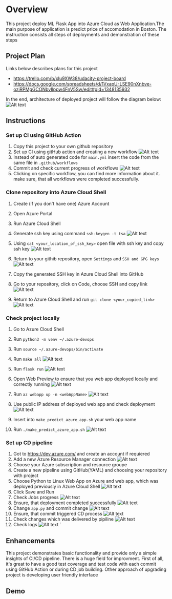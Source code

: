 # Overview

This project deploy ML Flask App into Azure Cloud as Web Application.The main purpose of application is predict price of accomodation in Boston. The instruction consists all steps of deployments and demonstration of these steps
## Project Plan
Links below describes plans for this project

* https://trello.com/b/xIu9XW38/udacity-project-board
* https://docs.google.com/spreadsheets/d/1VxapU-LSE90nXnbve-oziRPMgGCONbyIlppw4FnV5Sw/edit#gid=1348135932

In the end, architecture of deployed project will follow the diagram below:
![Alt text](/screenshots/cd-diagram.png?raw=true "Title")

## Instructions
### Set up CI using GitHub Action
1. Copy this project to your own github repository 
2. Set up CI using gitHub action and creating a new workflow 
![Alt text](/screenshots/scrCIworkflow.png?raw=true "Title")
3. Instead of auto generated code for `main.yml` insert the code from the same file in `.github/workflows`
4. Commit and check current progress of workflows
![Alt text](/screenshots/scrWorkflow.png?raw=true "Title")
5. Clicking on specific workflow, you can find more information about it. make sure, that all workflows were completed successfully.

### Clone repository into Azure Cloud Shell 
1. Create (if you don't have one) Azure Account

2. Open Azure Portal 

3. Run Azure Cloud Shell 

4. Generate ssh key using command `ssh-keygen -t tsa`
![Alt text](/screenshots/sshGeneratedAzure.png?raw=true "Title")

5. Using `cat <your_location_of_ssh_key>` open file with ssh key and copy ssh key 
![Alt text](/screenshots/sshOpenedAzure.png?raw=true "Title")

6. Return to your githib repository, open `Settings` and `SSH and GPG keys`
![Alt text](/screenshots/sshKeyGit.png?raw=true "Title")

7. Copy the generated SSH key in Azure Cloud Shell into GitHub

8. Go to your repository, click on Code, choose SSH and copy link
![Alt text](/screenshots/sshClone.png?raw=true "Title")

9. Return to Azure Cloud Shell and run `git clone <your_copied_link>`
![Alt text](/screenshots/Screenshotgitclonesshkey.png?raw=true "Title") 

### Check project locally 
1. Go to Azure Cloud Shell
2. Run `python3 -m venv ~/.azure-devops`
3. Run `source ~/.azure-devops/bin/activate`

4. Run `make all`
![Alt text](/screenshots/makeAll.png?raw=true "Title")
5. Run `flask run`
![Alt text](/screenshots/flaskRun.png?raw=true "Title")
6. Open Web Preview to ensure that you web app deployed locally and correctly running
![Alt text](/screenshots/webPreview.png?raw=true "Title")
7. Run `az webapp up -n <webAppName>`
![Alt text](/screenshots/webappUp.png?raw=true "Title")
8. Use public IP address of deployed web app and check deployment
![Alt text](/screenshots/webappBrow.png?raw=true "Title")
9. Insert into `make_predict_azure_app.sh` your web app name
10. Run `./make_predict_azure_app.sh`
![Alt text](/screenshots/makePredict.png?raw=true "Title")


### Set up CD pipeline
1. Got to https://dev.azure.com/ and create an account if requiered
2. Add a new Azure Resource Manager connection 
![Alt text](/screenshots/newServConn.png?raw=true "Title")
3. Choose your Azure subscription and resource groupe 
4. Create a new pipeline using GitHub(YAML) and choosing your repository with project
5. Choose Python to Linux Web App on Azure and web app, which was deployed previously in Azure Cloud Shell
![Alt text](/screenshots/newWebAppPipeline.png?raw=true "Title")
6. Click Save and Run 
7. Check Jobs progress 
![Alt text](/screenshots/ProgressOfPipelin.png?raw=true "Title")
8. Ensure, that deployment completed successfully
![Alt text](/screenshots/AllDonePipeline.png?raw=true "Title")
9. Change `app.py` and commit change
![Alt text](/screenshots/CommitChange.png?raw=true "Title")
10. Ensure, that commit triggered CD process
![Alt text](/screenshots/commitTriggerBuild.png?raw=true "Title")
11. Check changes which was delivered by pipiline
![Alt text](/screenshots/ProofOfCD.png?raw=true "Title")
12. Check logs
![Alt text](/screenshots/logs.png?raw=true "Title")
`



## Enhancements
This project demonstrates basic functionality and provide only a simple insights of CI/CD pipeline. There is a huge field for improvment. First of all, it's great to have a good test coverage and test code with each commit using GitHub Action or during CD job building. Other approach of upgrading project is developing user friendly interface

## Demo 



